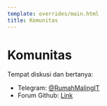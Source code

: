 ```yaml
---
template: overrides/main.html
title: Komunitas
---
```


# Komunitas

Tempat diskusi dan bertanya:

- Telegram: [@RumahMalingIT](https://t.me/rumahmalingit)
- Forum Github: [Link](https://github.com/orgs/maling-it/discussions)
